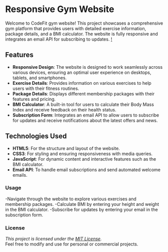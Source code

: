 # Responsive Gym Website

Welcome to CodeFit gym website! This project showcases a comprehensive gym platform that provides users with detailed exercise information, package details, and a BMI calculator. The website is fully responsive and integrates an email API for subscribing to updates.
[!](sample.png)
## Features

- **Responsive Design**: The website is designed to work seamlessly across various devices, ensuring an optimal user experience on desktops, tablets, and smartphones.
- **Exercise Details**: Provides information on various exercises to help users with their fitness routines.
- **Package Details**: Displays different membership packages with their features and pricing.
- **BMI Calculator**: A built-in tool for users to calculate their Body Mass Index and receive feedback on their health status.
- **Subscription Form**: Integrates an email API to allow users to subscribe for updates and receive notifications about the latest offers and news.

## Technologies Used

- **HTML5**: For the structure and layout of the website.
- **CSS3**: For styling and ensuring responsiveness with media queries.
- **JavaScript**: For dynamic content and interactive features such as the BMI calculator.
- **Email API**: To handle email subscriptions and send automated welcome emails.

### Usage

-Navigate through the website to explore various exercises and membership packages.
-Calculate BMI by entering your height and weight in the BMI calculator.
-Subscribe for updates by entering your email in the subscription form.

### License

*This project is licensed under the [MIT License](https://opensource.org/licenses/MIT).*  
Feel free to modify and use for personal or commercial projects.
